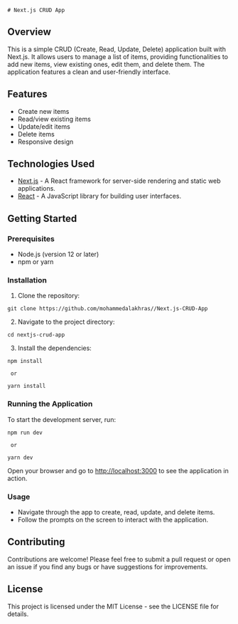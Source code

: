     # Next.js CRUD App

## Overview
This is a simple CRUD (Create, Read, Update, Delete) application built with Next.js. It allows users to manage a list of items, providing functionalities to add new items, view existing ones, edit them, and delete them. The application features a clean and user-friendly interface.

## Features
- Create new items
- Read/view existing items
- Update/edit items
- Delete items
- Responsive design

## Technologies Used
- [Next.js](https://nextjs.org/) - A React framework for server-side rendering and static web applications.
- [React](https://reactjs.org/) - A JavaScript library for building user interfaces.


## Getting Started

### Prerequisites
- Node.js (version 12 or later)
- npm or yarn

### Installation
1. Clone the repository:
```
git clone https://github.com/mohammedalakhras//Next.js-CRUD-App
```
2. Navigate to the project directory:
```
cd nextjs-crud-app
```
3. Install the dependencies:
```
npm install

 or

yarn install
```


### Running the Application
To start the development server, run:
```
npm run dev

 or

yarn dev
```
Open your browser and go to [http://localhost:3000](http://localhost:3000) to see the application in action.

### Usage
- Navigate through the app to create, read, update, and delete items.
- Follow the prompts on the screen to interact with the application.

## Contributing
Contributions are welcome! Please feel free to submit a pull request or open an issue if you find any bugs or have suggestions for improvements.

## License
This project is licensed under the MIT License - see the LICENSE file for details.


